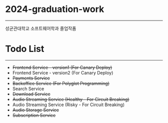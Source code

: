 # 2024-graduation-work

---

성균관대학교 소프트웨어학과 졸업작품

# Todo List

---

- ~~Frontend Service - version1 (For Canary Deploy)~~
- Frontend Service - version2 (For Canary Deploy)
- ~~Payments Service~~
- ~~Backoffice Service (For Polyglot Programming)~~
- Search Service
- ~~Download Service~~
- ~~Audio Streaming Service (Healthy - For Circuit Breaking)~~
- Audio Streaming Service (Risky - For Circuit Breaking)
- ~~Audio Storage Service~~
- ~~Subscription Service~~

